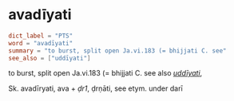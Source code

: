 # avadīyati

``` toml
dict_label = "PTS"
word = "avadīyati"
summary = "to burst, split open Ja.vi.183 (= bhijjati C. see"
see_also = ["uddīyati"]
```

to burst, split open Ja.vi.183 (= bhijjati C. see also *[uddīyati](uddīyati.md)*,

Sk. avadīryati, ava \+ *ḍr1*, ḍrṇāti, see etym. under darī

